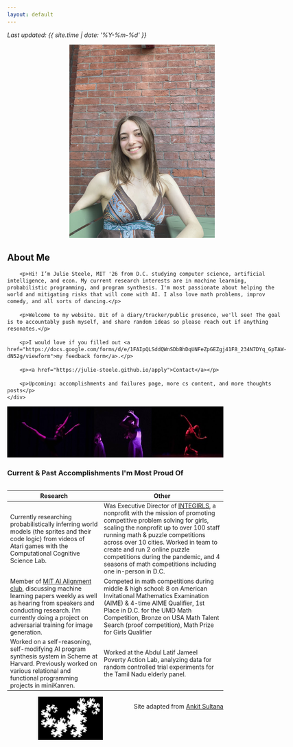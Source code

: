 ```yaml
---
layout: default
---
```


<style>
    @media screen and (max-width: 768px) {
        .about-container {
            flex-direction: column;
        }

        .about-image, .about-text {
            width: 100%;
            text-align: center;
        }

         .about-image img {
            display: block;
            max-width: 35%; /* Adjust this value as needed */
            height: auto;
            margin-left: auto;
            margin-right: auto;
        }

        .about-text {
            padding: 0 10px; /* Adds padding around the text */
        }
    }
</style>


_Last updated: {{ site.time | date: '%Y-%m-%d' }}_

<div class="about-container" style="display: flex; flex-wrap: wrap; align-items: flex-start;">
    <div class="about-image" style="flex: 1; text-align: right; padding-right: 20px;">
        <img src="JuliePhotoBrick.jpg" alt="Profile Image" style="max-width: 70%; height: auto;" />
    </div>
    <div class="about-text" style="flex: 3;">
        <h2>About Me</h2>

        <p>Hi! I’m Julie Steele, MIT '26 from D.C. studying computer science, artificial intelligence, and econ. My current research interests are in machine learning, probabilistic programming, and program synthesis. I'm most passionate about helping the world and mitigating risks that will come with AI. I also love math problems, improv comedy, and all sorts of dancing.</p>

        <p>Welcome to my website. Bit of a diary/tracker/public presence, we'll see! The goal is to accountably push myself, and share random ideas so please reach out if anything resonates.</p>

        <p>I would love if you filled out <a href="https://docs.google.com/forms/d/e/1FAIpQLSddQWnSDbBhDqUNFeZpGEZgj41F8_234N7DYq_GpTAW-dN52g/viewform">my feedback form</a>.</p>

        <p><a href="https://julie-steele.github.io/apply">Contact</a></p>

        <p>Upcoming: accomplishments and failures page, more cs content, and more thoughts posts</p>
    </div>
    
</div>

<div style="text-align: center;">
    <img src="ShortDC.jpg" alt="Dance Collage" style="max-width: 100%; height: auto;" />
    

</div>

### Current & Past Accomplishments I'm Most Proud Of

| Research | Other |
|----------|-------|
| Currently researching probabilistically inferring world models (the sprites and their code logic) from videos of Atari games with the Computational Cognitive Science Lab. | Was Executive Director of [INTEGIRLS](https://www.integirls.org), a nonprofit with the mission of promoting competitive problem solving for girls, scaling the nonprofit up to over 100 staff running math & puzzle competitions across over 10 cities. Worked in team to create and run 2 online puzzle competitions during the pandemic, and 4 seasons of math competitions including one in-person in D.C. |
| Member of [MIT AI Alignment club](https://www.mitalignment.org/), discussing machine learning papers weekly as well as hearing from speakers and conducting research. I'm currently doing a project on adversarial training for image generation. | Competed in math competitions during middle & high school: 8 on American Invitational Mathematics Examination (AIME) & 4-time AIME Qualifier, 1st Place in D.C. for the UMD Math Competition, Bronze on USA Math Talent Search (proof competition), Math Prize for Girls Qualifier |
| Worked on a self-reasoning, self-modifying AI program synthesis system in Scheme at Harvard. Previously worked on various relational and functional programming projects in miniKanren. | Worked at the Abdul Latif Jameel Poverty Action Lab, analyzing data for random controlled trial experiments for the Tamil Nadu elderly panel. |


<img src="dragoncurve.webp" alt="Dragon" style="display: block; max-width: 30%; max-height: 50%; margin-left: auto; margin-right: auto;" />

Site adapted from [Ankit Sultana](https://github.com/ankitsultana)